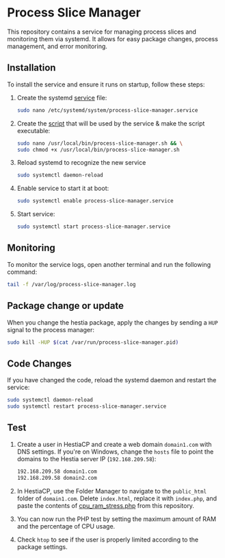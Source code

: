 # Process Slice Manager

This repository contains a service for managing process slices and monitoring them via systemd. It allows for easy package changes, process management, and error monitoring.

## Installation

To install the service and ensure it runs on startup, follow these steps:

1. Create the systemd [service](https://raw.githubusercontent.com/webstudiobond/process-slice-manager/refs/heads/main/process-slice-manager.service) file:
    ```bash
    sudo nano /etc/systemd/system/process-slice-manager.service
    ```

2. Create the [script](https://raw.githubusercontent.com/webstudiobond/process-slice-manager/refs/heads/main/process-slice-manager.sh) that will be used by the service & make the script executable:
    ```bash
    sudo nano /usr/local/bin/process-slice-manager.sh && \
    sudo chmod +x /usr/local/bin/process-slice-manager.sh
    ```
3. Reload systemd to recognize the new service
   ```bash
   sudo systemctl daemon-reload
   ```
4. Enable service to start it at boot:
    ```bash
    sudo systemctl enable process-slice-manager.service
    ```
5. Start service:
   ```bash
   sudo systemctl start process-slice-manager.service
   ```

## Monitoring

To monitor the service logs, open another terminal and run the following command:
```bash
tail -f /var/log/process-slice-manager.log
 ```

## Package change or update

When you change the hestia package, apply the changes by sending a `HUP` signal to the process manager:
```bash
sudo kill -HUP $(cat /var/run/process-slice-manager.pid)
 ```

## Code Changes
If you have changed the code, reload the systemd daemon and restart the service:
```bash
sudo systemctl daemon-reload
sudo systemctl restart process-slice-manager.service
 ```

## Test

1. Create a user in HestiaCP and create a web domain `domain1.com` with DNS settings. If you're on Windows, change the `hosts` file to point the domains to the Hestia server IP (`192.168.209.58`):

    ```bash
    192.168.209.58 domain1.com
    192.168.209.58 domain2.com
    ```

2. In HestiaCP, use the Folder Manager to navigate to the `public_html` folder of `domain1.com`. Delete `index.html`, replace it with `index.php`, and paste the contents of [cpu_ram_stress.php](https://raw.githubusercontent.com/webstudiobond/process-slice-manager/refs/heads/main/cpu_ram_stress.php) from this repository.

3. You can now run the PHP test by setting the maximum amount of RAM and the percentage of CPU usage.

4. Check `htop` to see if the user is properly limited according to the package settings.
